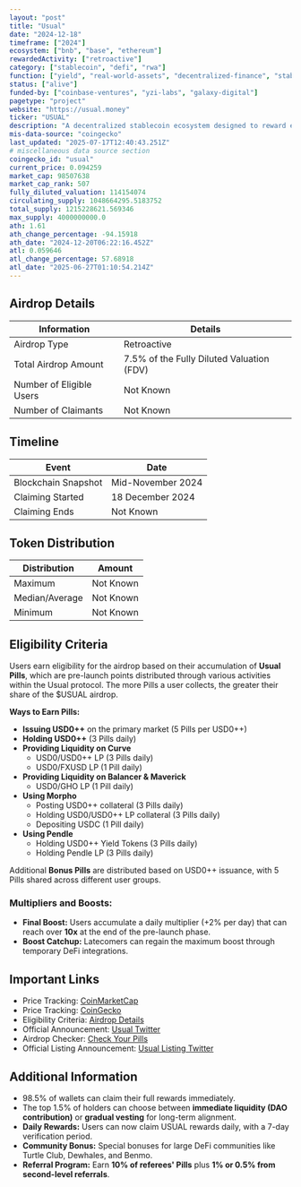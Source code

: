 ```yaml
---
layout: "post"
title: "Usual"
date: "2024-12-18"
timeframe: ["2024"]
ecosystem: ["bnb", "base", "ethereum"]
rewardedActivity: ["retroactive"]
category: ["stablecoin", "defi", "rwa"]
function: ["yield", "real-world-assets", "decentralized-finance", "stablecoin-protocol"]
status: ["alive"]
funded-by: ["coinbase-ventures", "yzi-labs", "galaxy-digital"]
pagetype: "project"
website: "https://usual.money"
ticker: "USUAL"
description: "A decentralized stablecoin ecosystem designed to reward early adopters and liquidity providers through an innovative incentive structure."
mis-data-source: "coingecko"
last_updated: "2025-07-17T12:40:43.251Z"
# miscellaneous data source section
coingecko_id: "usual"
current_price: 0.094259
market_cap: 98507638
market_cap_rank: 507
fully_diluted_valuation: 114154074
circulating_supply: 1048664295.5183752
total_supply: 1215228621.569346
max_supply: 4000000000.0
ath: 1.61
ath_change_percentage: -94.15918
ath_date: "2024-12-20T06:22:16.452Z"
atl: 0.059646
atl_change_percentage: 57.68918
atl_date: "2025-06-27T01:10:54.214Z"
---
```


## Airdrop Details

| Information              | Details                                   |
| ------------------------ | ----------------------------------------- |
| Airdrop Type             | Retroactive                               |
| Total Airdrop Amount     | 7.5% of the Fully Diluted Valuation (FDV) |
| Number of Eligible Users | Not Known                                 |
| Number of Claimants      | Not Known                                 |

## Timeline

| Event               | Date              |
| ------------------- | ----------------- |
| Blockchain Snapshot | Mid-November 2024 |
| Claiming Started    | 18 December 2024  |
| Claiming Ends       | Not Known         |

## Token Distribution

| Distribution   | Amount    |
| -------------- | --------- |
| Maximum        | Not Known |
| Median/Average | Not Known |
| Minimum        | Not Known |

## Eligibility Criteria

Users earn eligibility for the airdrop based on their accumulation of **Usual Pills**, which are pre-launch points distributed through various activities within the Usual protocol. The more Pills a user collects, the greater their share of the $USUAL airdrop.

**Ways to Earn Pills:**

- **Issuing USD0++** on the primary market (5 Pills per USD0++)
- **Holding USD0++** (3 Pills daily)
- **Providing Liquidity on Curve**
  - USD0/USD0++ LP (3 Pills daily)
  - USD0/FXUSD LP (1 Pill daily)
- **Providing Liquidity on Balancer & Maverick**
  - USD0/GHO LP (1 Pill daily)
- **Using Morpho**
  - Posting USD0++ collateral (3 Pills daily)
  - Holding USD0/USD0++ LP collateral (3 Pills daily)
  - Depositing USDC (1 Pill daily)
- **Using Pendle**
  - Holding USD0++ Yield Tokens (3 Pills daily)
  - Holding Pendle LP (3 Pills daily)

Additional **Bonus Pills** are distributed based on USD0++ issuance, with 5 Pills shared across different user groups.

### Multipliers and Boosts:

- **Final Boost:** Users accumulate a daily multiplier (+2% per day) that can reach over **10x** at the end of the pre-launch phase.
- **Boost Catchup:** Latecomers can regain the maximum boost through temporary DeFi integrations.

## Important Links

- Price Tracking: [CoinMarketCap](https://coinmarketcap.com/currencies/usual)
- Price Tracking: [CoinGecko](https://www.coingecko.com/en/coins/usual)
- Eligibility Criteria: [Airdrop Details](https://docs.usual.money/pre-launch-rules/usual-airdrop)
- Official Announcement: [Usual Twitter](https://x.com/usualmoney/status/1865039758919159863)
- Airdrop Checker: [Check Your Pills](https://app.usual.money)
- Official Listing Announcement: [Usual Listing Twitter](https://x.com/usualmoney/status/1869323792486642140)

## Additional Information

- 98.5% of wallets can claim their full rewards immediately.
- The top 1.5% of holders can choose between **immediate liquidity (DAO contribution)** or **gradual vesting** for long-term alignment.
- **Daily Rewards:** Users can now claim USUAL rewards daily, with a 7-day verification period.
- **Community Bonus:** Special bonuses for large DeFi communities like Turtle Club, Dewhales, and Benmo.
- **Referral Program:** Earn **10% of referees' Pills** plus **1% or 0.5% from second-level referrals**.
